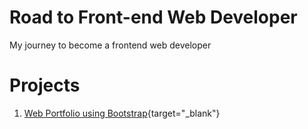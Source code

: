 # Road to Front-end Web Developer

My journey to become a frontend web developer

# Projects

1. [Web Portfolio using Bootstrap](https://wahidrizka.github.io/road-to-frontend/Bootstrap/portfolio-bootstrap5){target="_blank"}
